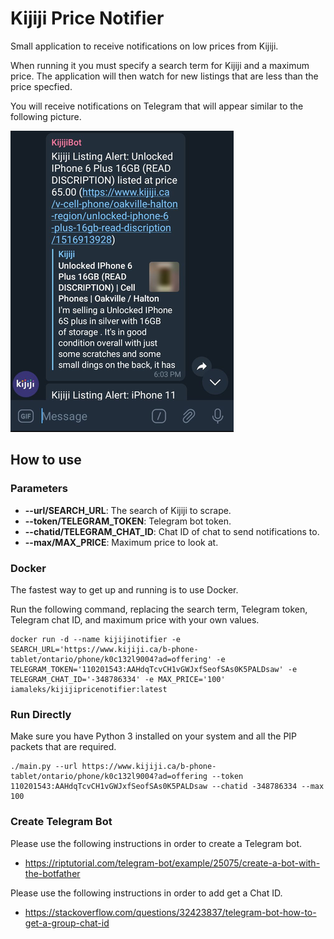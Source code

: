 # Kijiji Price Notifier

Small application to receive notifications on low prices from Kijiji.

When running it you must specify a search term for Kijiji and a maximum price. The application will then watch for new listings that are less than the price specfied.

You will receive notifications on Telegram that will appear similar to the following picture.

![](misc/TelegramNotification.png)

## How to use

### Parameters

- **--url/SEARCH_URL**: The search of Kijiji to scrape.
- **--token/TELEGRAM_TOKEN**: Telegram bot token.
- **--chatid/TELEGRAM_CHAT_ID**: Chat ID of chat to send notifications to.
- **--max/MAX_PRICE**: Maximum price to look at.

### Docker 

The fastest way to get up and running is to use Docker.

Run the following command, replacing the search term, Telegram token, Telegram chat ID, and maximum price with your own values.

```shell
docker run -d --name kijijinotifier -e SEARCH_URL='https://www.kijiji.ca/b-phone-tablet/ontario/phone/k0c132l9004?ad=offering' -e TELEGRAM_TOKEN='110201543:AAHdqTcvCH1vGWJxfSeofSAs0K5PALDsaw' -e TELEGRAM_CHAT_ID='-348786334' -e MAX_PRICE='100' iamaleks/kijijipricenotifier:latest
```

### Run Directly

Make sure you have Python 3 installed on your system and all the PIP packets that are required.

```shell
./main.py --url https://www.kijiji.ca/b-phone-tablet/ontario/phone/k0c132l9004?ad=offering --token 110201543:AAHdqTcvCH1vGWJxfSeofSAs0K5PALDsaw --chatid -348786334 --max 100
```

### Create Telegram Bot

Please use the following instructions in order to create a Telegram bot.
- https://riptutorial.com/telegram-bot/example/25075/create-a-bot-with-the-botfather


Please use the following instructions in order to add get a Chat ID.
- https://stackoverflow.com/questions/32423837/telegram-bot-how-to-get-a-group-chat-id